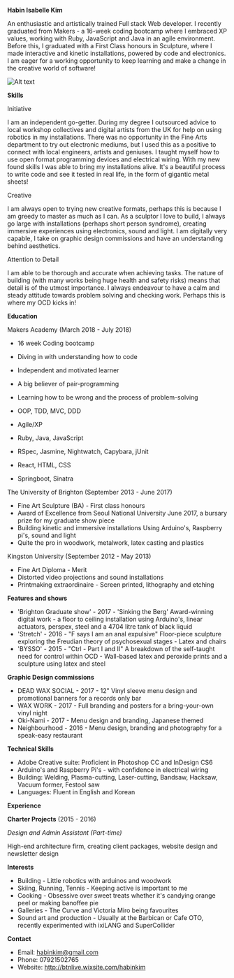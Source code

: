 **Habin Isabelle Kim**

An enthusiastic and artistically trained Full stack Web developer. I recently graduated from Makers - a 16-week coding bootcamp where I embraced XP values, working with Ruby, JavaScript and Java in an agile environment. Before this, I graduated with a First Class honours in Sculpture, where I made interactive and kinetic installations, powered by code and electronics. I am eager for a working opportunity to keep learning and make a change in the creative world of software!

![Alt text](https://github.com/habin-isa/CV/blob/master/Habin%20High%20res%20colour%20-16.jpg "Sinking the Berg, 2017")

**Skills**

Initiative

I am an independent go-getter. During my degree I outsourced advice to local workshop collectives and digital artists from the UK for help on using robotics in my installations. There was no opportunity in the Fine Arts department to try out electronic mediums, but I used this as a positive to connect with local engineers, artists and geniuses. I taught myself how to use open format programming devices and electrical wiring. With my new found skills I was able to bring my installations alive. It's a beautiful process to write code and see it tested in real life, in the form of gigantic metal sheets!

Creative

I am always open to trying new creative formats, perhaps this is because I am greedy to master as much as I can. As a sculptor I love to build, I always go large with installations (perhaps short person syndrome), creating immersive experiences using electronics, sound and light. I am digitally very capable, I take on graphic design commissions and have an understanding behind aesthetics.

Attention to Detail

I am able to be thorough and accurate when achieving tasks. The nature of building (with many works being huge health and safety risks) means that detail is of the utmost importance. I always endeavour to have a calm and steady attitude towards problem solving and checking work. Perhaps this is where my OCD kicks in!

**Education**

Makers Academy (March 2018 - July 2018)

- 16 week Coding bootcamp
- Diving in with understanding how to code
- Independent and motivated learner
- A big believer of pair-programming
- Learning how to be wrong and the process of problem-solving

- OOP, TDD, MVC, DDD
- Agile/XP
- Ruby, Java, JavaScript
- RSpec, Jasmine, Nightwatch, Capybara, jUnit
- React, HTML, CSS
- Springboot, Sinatra

The University of Brighton (September 2013 - June 2017)

- Fine Art Sculpture (BA) - First class honours
- Award of Excellence from Seoul National University
  June 2017, a bursary prize for my graduate show piece
- Building kinetic and immersive installations
  Using Arduino's, Raspberry pi's, sound and light
- Quite the pro in woodwork, metalwork, latex casting and plastics

Kingston University (September 2012 - May 2013)

- Fine Art Diploma - Merit
- Distorted video projections and sound installations
- Printmaking extraordinaire - Screen printed, lithography and etching

**Features and shows**

- 'Brighton Graduate show' - 2017 - 'Sinking the Berg'
  Award-winning digital work - a floor to ceiling installation using Arduino's, linear actuators, perspex, steel and a 4704 litre tank of black liquid
- 'Stretch' - 2016 - "F says I am an anal expulsive"
  Floor-piece sculpture exploring the Freudian theory of psychosexual stages - Latex and chairs
- 'BYSSO' - 2015 - "Ctrl - Part I and II"
  A breakdown of the self-taught need for control within OCD - Wall-based latex and peroxide prints and a sculpture using latex and steel

**Graphic Design commissions**

- DEAD WAX SOCIAL - 2017 - 12" Vinyl sleeve menu design and promotional banners for a records only bar
- WAX WORK - 2017 - Full branding and posters for a bring-your-own vinyl night
- Oki-Nami - 2017 - Menu design and branding, Japanese themed
- Neighbourhood - 2016 - Menu design, branding and photography for a speak-easy restaurant

**Technical Skills**

- Adobe Creative suite: Proficient in Photoshop CC and InDesign CS6
- Arduino's and Raspberry Pi's - with confidence in electrical wiring
- Building: Welding, Plasma-cutting, Laser-cutting, Bandsaw, Hacksaw, Vacuum former, Festool saw
- Languages: Fluent in English and Korean

**Experience**

**Charter Projects** (2015 - 2016)

*Design and Admin Assistant (Part-time)*

High-end architecture firm, creating client packages, website design and newsletter design

**Interests**

- Building - Little robotics with arduinos and woodwork
- Skiing, Running, Tennis - Keeping active is important to me
- Cooking - Obsessive over sweet treats whether it's candying orange peel or making banoffee pie
- Galleries - The Curve and Victoria Miro being favourites
- Sound art and production - Usually at the Barbican or Cafe OTO, recently experimented with ixiLANG and SuperCollider

**Contact**

- Email: habinkim@gmail.com
- Phone: 07921502765
- Website: http://btnlive.wixsite.com/habinkim
